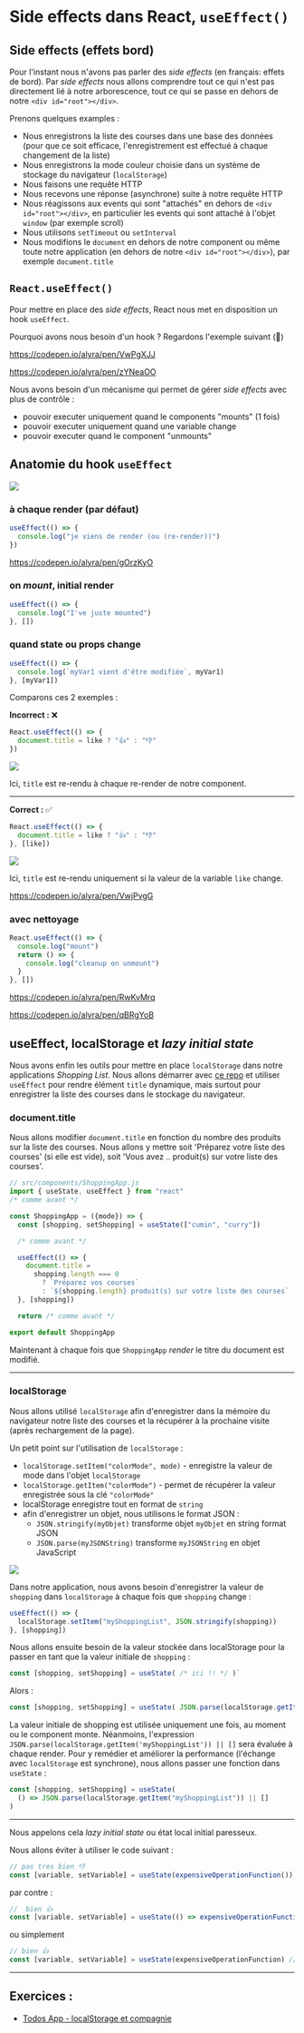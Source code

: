 # Side effects dans React, <code>useEffect()</code>

## Side effects (effets bord)

Pour l'instant nous n'avons pas parler des _side effects_ (en français: effets de bord). Par _side effects_ nous allons comprendre tout ce qui n'est pas directement lié à notre arborescence, tout ce qui se passe en dehors de notre `<div id="root"></div>`.

Prenons quelques examples :

- Nous enregistrons la liste des courses dans une base des données (pour que ce soit efficace, l'enregistrement est effectué à chaque changement de la liste)
- Nous enregistrons la mode couleur choisie dans un système de stockage du navigateur (`localStorage`)
- Nous faisons une requête HTTP
- Nous recevons une réponse (asynchrone) suite à notre requête HTTP
- Nous réagissons aux events qui sont "attachés" en dehors de `<div id="root"></div>`, en particulier les events qui sont attaché à l'objet `window` (par exemple scroll)
- Nous utilisons `setTimeout` ou `setInterval`
- Nous modifions le `document` en dehors de notre component ou même toute notre application (en dehors de notre `<div id="root"></div>`), par exemple `document.title`

## <code>React.useEffect()</code>

Pour mettre en place des _side effects_, React nous met en disposition un hook `useEffect`.

Pourquoi avons nous besoin d'un hook ? Regardons l'exemple suivant (🚫)

https://codepen.io/alyra/pen/VwPgXJJ

https://codepen.io/alyra/pen/zYNeaOO

Nous avons besoin d'un mécanisme qui permet de gérer _side effects_ avec plus de contrôle :

- pouvoir executer uniquement quand le components "mounts" (1 fois)
- pouvoir executer uniquement quand une variable change
- pouvoir executer quand le component "unmounts"

## Anatomie du hook `useEffect`

![](https://assets.codepen.io/4515922/useEffectAnatomy.png)

### à chaque render (par défaut)

```javascript
useEffect(() => {
  console.log("je viens de render (ou (re-render))")
})
```

https://codepen.io/alyra/pen/gOrzKyO

### on _mount_, initial render

```javascript
useEffect(() => {
  console.log("I've juste mounted")
}, [])
```

### quand state ou props change

```javascript
useEffect(() => {
  console.log(`myVar1 vient d'être modifiée`, myVar1)
}, [myVar1])
```

Comparons ces 2 exemples :

**Incorrect :** ❌

```javascript
React.useEffect(() => {
  document.title = like ? "👍" : "👎"
})
```

![](https://wptemplates.pehaa.com/assets/alyra/title-ue.gif)

Ici, `title` est re-rendu à chaque re-render de notre component.

---

**Correct :** ✅

```javascript
React.useEffect(() => {
  document.title = like ? "👍" : "👎"
}, [like])
```

![](https://wptemplates.pehaa.com/assets/alyra/title-ue-ok2.gif)

Ici, `title` est re-rendu uniquement si la valeur de la variable `like` change.

https://codepen.io/alyra/pen/VwjPvgG

### avec nettoyage

```javascript
React.useEffect(() => {
  console.log("mount")
  return () => {
    console.log("cleanup on unmount")
  }
}, [])
```

https://codepen.io/alyra/pen/RwKvMrq

https://codepen.io/alyra/pen/qBRgYoB

## useEffect, localStorage et _lazy initial state_

Nous avons enfin les outils pour mettre en place `localStorage` dans notre applications _Shopping List_.
Nous allons démarrer avec [ce repo](https://github.com/pehaa/alyra-shopping-list-livecoding) et utiliser `useEffect` pour rendre élément `title` dynamique, mais surtout pour enregistrer la liste des courses dans le stockage du navigateur.

### document.title

Nous allons modifier `document.title` en fonction du nombre des produits sur la liste des courses.
Nous allons y mettre soit 'Préparez votre liste des courses' (si elle est vide), soit 'Vous avez .. produit(s) sur votre liste des courses'.

```javascript
// src/components/ShoppingApp.js
import { useState, useEffect } from "react"
/* comme avant */

const ShoppingApp = ({mode}) => {
  const [shopping, setShopping] = useState(["cumin", "curry"])

  /* comme avant */

  useEffect(() => {
    document.title =
      shopping.length === 0
        ? `Préparez vos courses`
        : `${shopping.length} produit(s) sur votre liste des courses`
  }, [shopping])

  return /* comme avant */

export default ShoppingApp
```

Maintenant à chaque fois que `ShoppingApp` _render_ le titre du document est modifié.

---

### localStorage

Nous allons utilisé `localStorage` afin d'enregistrer dans la mémoire du navigateur notre liste des courses et la récupérer à la prochaine visite (après rechargement de la page).

Un petit point sur l'utilisation de `localStorage` :

- `localStorage.setItem("colorMode", mode)` - enregistre la valeur de mode dans l'objet `localStorage`
- `localStorage.getItem("colorMode")` - permet de récupérer la valeur enregistrée sous la clé `"colorMode"`
- localStorage enregistre tout en format de `string`
- afin d'enregistrer un objet, nous utilisons le format JSON :
  - `JSON.stringify(myObjet)` transforme objet `myObjet` en string format JSON
  - `JSON.parse(myJSONString)` transforme `myJSONString` en objet JavaScript

![](https://wptemplates.pehaa.com/assets/alyra/localStorage.png)

Dans notre application, nous avons besoin d'enregistrer la valeur de `shopping` dans `localStorage` à chaque fois que `shopping` change :

```javascript
useEffect(() => {
  localStorage.setItem("myShoppingList", JSON.stringify(shopping))
}, [shopping])
```

Nous allons ensuite besoin de la valeur stockée dans localStorage pour la passer en tant que la valeur initiale de `shopping` :

```javascript
const [shopping, setShopping] = useState( /* ici !! */ )`
```

Alors :

```javascript
const [shopping, setShopping] = useState( JSON.parse(localStorage.getItem('myShoppingList')) || [] )`
```

La valeur initiale de shopping est utilisée uniquement une fois, au moment ou le component monte. Néanmoins, l'expression `JSON.parse(localStorage.getItem('myShoppingList')) || []` sera évaluée à chaque render. Pour y remédier et améliorer la performance (l'échange avec `localStorage` est synchrone), nous allons passer une fonction dans `useState` :

```javascript
const [shopping, setShopping] = useState(
  () => JSON.parse(localStorage.getItem("myShoppingList")) || []
)
```

---

Nous appelons cela _lazy initial state_ ou état local initial paresseux.

Nous allons éviter à utiliser le code suivant :

```javascript
// pas très bien 👎
const [variable, setVariable] = useState(expensiveOperationFunction()) //
```

par contre :

```javascript
//  bien 👍
const [variable, setVariable] = useState(() => expensiveOperationFunction())
```

ou simplement

```javascript
// bien 👍
const [variable, setVariable] = useState(expensiveOperationFunction) //
```

---

## Exercices :

- [Todos App - localStorage et compagnie](https://github.com/pehaa/alyra-todos-localstorage)

